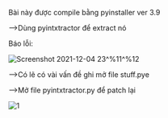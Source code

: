 Bài này được compile bằng pyinstaller ver 3.9

-->Dùng pyintxtractor để extract nó 

Báo lỗi:

![Screenshot 2021-12-04 23^%11^%12](https://user-images.githubusercontent.com/84214843/144733169-925fc7cd-d8f1-49f4-9f08-d5b4246ad166.png)

-->Có lẽ có vài vấn đề ghi mở file stuff.pye 

-->Mở file pyintxtractor.py để patch lại

![1](https://user-images.githubusercontent.com/84214843/144733383-c420345d-3b71-4764-bc68-74d88dffa12d.png)






